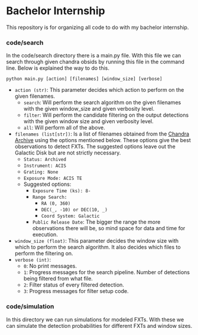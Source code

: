 # Bachelor Internship
This repository is for organizing all code to do with my bachelor internship.

### code/search
In the code/search directory there is a main.py file. With this file we can search through given chandra obsids by running this file in the command line. Below is explained the way to do this.

```
python main.py [action] [filenames] [window_size] [verbose]
```

- `action (str)`: This parameter decides which action to perform on the given filenames.
    - `search`: Will perform the search algorithm on the given filenames with the given window_size and given verbosity level.
    - `filter`: Will perform the candidate filtering on the output detections with the given window size and given verbosity level.
    - `all`: Will perform all of the above.
- `filenames (list[str])`: Is a list of filenames obtained from the [Chandra Archive](https://cda.harvard.edu/chaser/mainEntry) using the options mentioned below. These options give the best observations to detect FXTs. The suggested options leave out the Galactic Disk but are not strictly necessary.
  - `Status: Archived`
  - `Instrument: ACIS`
  - `Grating: None`
  - `Exposure Mode: ACIS TE`
  - Suggested options:
    - `Exposure Time (ks): 8-`
    - `Range Search:`
      - `RA (0, 360)`
      - `DEC(_, -10) or DEC(10, _)`
      - `Coord System: Galactic`
    - `Public Release Date`: The bigger the range the more observations there will be, so mind space for data and time for execution.
- `window_size (float)`: This parameter decides the window size with which to perform the search algorithm. It also decides which files to perform the filtering on.
- `verbose (int)`:
  - `0`: No print messages.
  - `1`: Progress messages for the search pipeline. Number of detections being filtered from what file.
  - `2`: Filter status of every filtered detection.
  - `3`: Progress messages for filter setup code.

### code/simulation
In this directory we can run simulations for modeled FXTs. With these we can simulate the detection probabilities for different FXTs and window sizes.